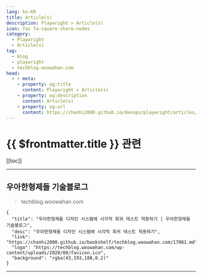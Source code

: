 ```yaml
---
lang: ko-KR
title: Article(s)
description: Playwright > Article(s)
icon: fas fa-square-share-nodes
category:
  - Playwright
  - Article(s)
tag:
  - blog
  - playwright
  - techblog.woowahan.com
head:
  - - meta:
    - property: og:title
      content: Playwright > Article(s)
    - property: og:description
      content: Article(s)
    - property: og:url
      content: https://chanhi2000.github.io/devops/playwright/articles/
---
```


# {{ $frontmatter.title }} 관련

<SiteInfo
  name="우아한형제들 기술블로그"
  desc="우아한형제들의 기술, 서비스, 비전, 가치를 들려 드립니다."
  url="https://techblog.woowahan.com/"
  logo="https://techblog.woowahan.com/wp-content/uploads/2020/08/favicon.ico"
  preview="https://techblog.woowahan.com/wp-content/uploads/2021/06/screenshot.jpg"/>

[[toc]]

---

## 우아한형제들 기술블로그

> techblog.woowahan.com

```component VPCard
{
  "title": "우아한형제들 디자인 시스템에 시각적 회귀 테스트 적용하기 | 우아한형제들 기술블로그",
  "desc": "우아한형제들 디자인 시스템에 시각적 회귀 테스트 적용하기",
  "link": "https://chanhi2000.github.io/bookshelf/techblog.woowahan.com/17081.md",
  "logo": "https://techblog.woowahan.com/wp-content/uploads/2020/08/favicon.ico",
  "background": "rgba(43,193,188,0.2)"
}
```

---

<TagLinks />